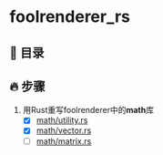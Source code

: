 # foolrenderer_rs
## 📔 目录
## 🔥 步骤
1. 用Rust重写foolrenderer中的**math**库
    - [x] [math/utility.rs](./src/math/utility.rs)
    - [x] [math/vector.rs](./src/math/vector.rs)
    - [ ] [math/matrix.rs](./src/math/matrix.rs)
